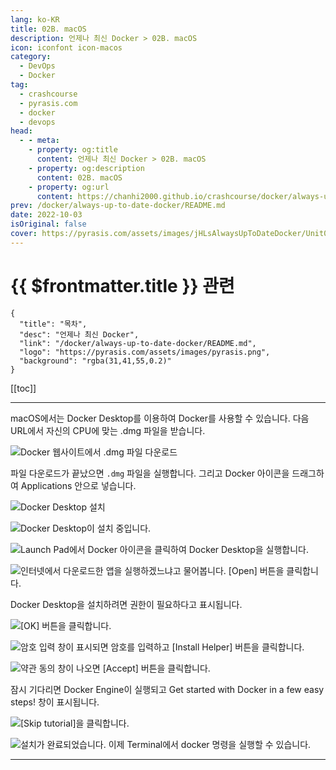 ```yaml
---
lang: ko-KR
title: 02B. macOS
description: 언제나 최신 Docker > 02B. macOS
icon: iconfont icon-macos
category: 
  - DevOps
  - Docker
tag: 
  - crashcourse
  - pyrasis.com
  - docker
  - devops
head:
  - - meta:
    - property: og:title
      content: 언제나 최신 Docker > 02B. macOS
    - property: og:description
      content: 02B. macOS
    - property: og:url
      content: https://chanhi2000.github.io/crashcourse/docker/always-up-to-date-docker/02B.html
prev: /docker/always-up-to-date-docker/README.md
date: 2022-10-03
isOriginal: false
cover: https://pyrasis.com/assets/images/jHLsAlwaysUpToDateDocker/Unit02/1.png
---
```


# {{ $frontmatter.title }} 관련

```component VPCard
{
  "title": "목차",
  "desc": "언제나 최신 Docker",
  "link": "/docker/always-up-to-date-docker/README.md",
  "logo": "https://pyrasis.com/assets/images/pyrasis.png",
  "background": "rgba(31,41,55,0.2)"
}
```

[[toc]]

---

<SiteInfo
  name="2장 - 2. macOS"
  desc="언제나 최신 Docker"
  url="https://pyrasis.com/jHLsAlwaysUpToDateDocker/Unit02/02"
  logo="https://pyrasis.com/assets/images/pyrasis.png"
  preview="https://pyrasis.com/assets/images/jHLsAlwaysUpToDateDocker/Unit02/1.png"/>

macOS에서는 Docker Desktop를 이용하여 Docker를 사용할 수 있습니다. 다음 URL에서 자신의 CPU에 맞는 .dmg 파일을 받습니다.

<SiteInfo
  name="Install Docker Desktop on Mac | Docker Docs"
  desc="Install Docker for Mac to get started. This guide covers system requirements, where to download, and instructions on how to install and update."
  url="https://docs.docker.com/desktop/install/mac-install/"
  logo="https://docs.docker.com/favicons/docs@2x.ico"
  preview="https://docs.docker.com/assets/images/thumbnail.webp"/>

![Docker 웹사이트에서 `.dmg` 파일 다운로드](https://pyrasis.com/assets/images/jHLsAlwaysUpToDateDocker/Unit02/1.png)

파일 다운로드가 끝났으면 `.dmg` 파일을 실행합니다. 그리고 Docker 아이콘을 드래그하여 Applications 안으로 넣습니다.

![Docker Desktop 설치](https://pyrasis.com/assets/images/jHLsAlwaysUpToDateDocker/Unit02/2.png)

![Docker Desktop이 설치 중입니다.](https://pyrasis.com/assets/images/jHLsAlwaysUpToDateDocker/Unit02/3.png)

![Launch Pad에서 Docker 아이콘을 클릭하여 Docker Desktop을 실행합니다.](https://pyrasis.com/assets/images/jHLsAlwaysUpToDateDocker/Unit02/4.png)

![인터넷에서 다운로드한 앱을 실행하겠느냐고 물어봅니다. <FontIcon icon="iconfont icon-select"/>`[Open]` 버튼을 클릭합니다.](https://pyrasis.com/assets/images/jHLsAlwaysUpToDateDocker/Unit02/5.png)

Docker Desktop을 설치하려면 권한이 필요하다고 표시됩니다.

![<FontIcon icon="iconfont icon-select"/>`[OK]` 버튼을 클릭합니다.](https://pyrasis.com/assets/images/jHLsAlwaysUpToDateDocker/Unit02/6.png)

![암호 입력 창이 표시되면 암호를 입력하고 <FontIcon icon="iconfont icon-select"/>`[Install Helper]` 버튼을 클릭합니다.](https://pyrasis.com/assets/images/jHLsAlwaysUpToDateDocker/Unit02/7.png)

![약관 동의 창이 나오면 <FontIcon icon="iconfont icon-select"/>`[Accept]` 버튼을 클릭합니다.](https://pyrasis.com/assets/images/jHLsAlwaysUpToDateDocker/Unit02/8.png)

잠시 기다리면 Docker Engine이 실행되고 Get started with Docker in a few easy steps! 창이 표시됩니다.

![<FontIcon icon="iconfont icon-select"/>`[Skip tutorial]`을 클릭합니다.](https://pyrasis.com/assets/images/jHLsAlwaysUpToDateDocker/Unit02/9.png)

![설치가 완료되었습니다. 이제 Terminal에서 docker 명령을 실행할 수 있습니다.](https://pyrasis.com/assets/images/jHLsAlwaysUpToDateDocker/Unit02/10.png)

---

<TagLinks />
